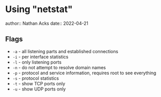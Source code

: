 # Using "netstat"

author:: Nathan Acks
date:: 2022-04-21

## Flags

* `-a` - all listening parts and established connections
* `-i` - per interface statistics
* `-l` - only listening ports
* `-n` - do not attempt to resolve domain names
* `-p` - protocol and service information, requires root to see everything
* `-s` - protocol statistics
* `-t` - show TCP ports only
* `-u` - show UDP ports only

